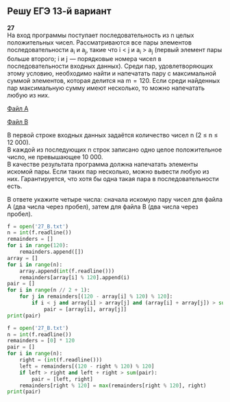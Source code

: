 ## Решу ЕГЭ 13-й вариант

**27**  
На вход программы поступает последовательность из n целых положительных чисел. Рассматриваются все пары элементов последовательности a<sub>i</sub> и a<sub>j</sub>, такие что i < j и a<sub>i</sub> > a<sub>j</sub> (первый элемент пары больше второго; i и j  — порядковые номера чисел в последовательности входных данных). Среди пар, удовлетворяющих этому условию, необходимо найти и напечатать пару с максимальной суммой элементов, которая делится на m  =  120. Если среди найденных пар максимальную сумму имеют несколько, то можно напечатать любую из них.

<a href="/reshuege/13/27_A.txt" download>Файл A</a>

<a href="/reshuege/13/27_B.txt" download>Файл B</a>

В первой строке входных данных задаётся количество чисел n (2 ≤ n ≤ 12 000).  
В каждой из последующих n строк записано одно целое положительное число, не превышающее 10 000.  
В качестве результата программа должна напечатать элементы искомой пары. Если таких пар несколько, можно вывести любую из них. Гарантируется, что хотя бы одна такая пара в последовательности есть.

В ответе укажите четыре числа: сначала искомую пару чисел для файла А (два числа через пробел), затем для файла B (два числа через пробел).

```python
f = open('27_B.txt')
n = int(f.readline())
remainders = []
for i in range(120):
    remainders.append([])
array = []
for i in range(n):
    array.append(int(f.readline()))
    remainders[array[i] % 120].append(i)
pair = []
for i in range(n // 2 + 1):
    for j in remainders[(120 - array[i] % 120) % 120]:
        if i < j and array[i] > array[j] and (array[i] + array[j]) > sum(pair):
            pair = [array[i], array[j]]
print(pair)
```

```python
f = open('27_B.txt')
n = int(f.readline())
remainders = [0] * 120
pair = []
for i in range(n):
    right = (int(f.readline()))
    left = remainders[(120 - right % 120) % 120]
    if left > right and left + right > sum(pair):
        pair = [left, right]
    remainders[right % 120] = max(remainders[right % 120], right)
print(pair)
```
